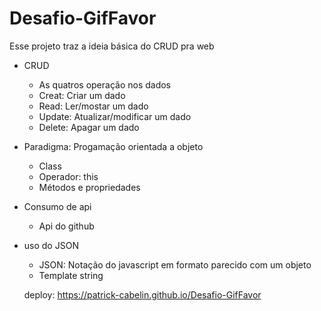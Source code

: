 # Desafio-GifFavor

Esse projeto traz a ideia básica do CRUD pra web 

- CRUD
  - As quatros operação nos dados
  - Creat: Criar um dado
  - Read: Ler/mostar um dado
  - Update: Atualizar/modificar um dado 
  - Delete: Apagar um dado
 
- Paradigma: Progamação orientada a objeto
  - Class
  - Operador: this
  - Métodos e propriedades
  
- Consumo de api 
  - Api do github
   
- uso do JSON
  - JSON: Notação do javascript em formato parecido com um objeto
  - Template string
  
  deploy: https://patrick-cabelin.github.io/Desafio-GifFavor
